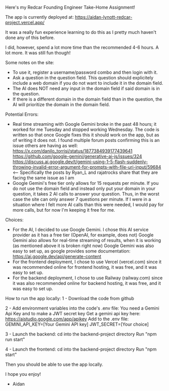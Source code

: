 Here's my Redcar Founding Engineer Take-Home Assignment! 

The app is currently deployed at: https://aidan-lynott-redcar-project.vercel.app/

It was a really fun experience learning to do this as I pretty much haven't done any of this before. 

I did, however, spend a lot more time than the recommended 4-6 hours. A lot more. It was still fun though!

Some notes on the site:
- To use it, register a username/password combo and then login with it.
- Ask a question in the question field. This question should explicitely include a web domain if you do not want to include it in the domain field.
- The AI does NOT need any input in the domain field if said domain is in the question.
- If there is a different domain in the domain field than in the question, the AI will prioritize the domain in the domain field.

Potential Errors:
- Real time streaming with Google Gemini broke in the past 48 hours; it worked for me Tuesday and stopped working Wednesday.
The code is written so that once Google fixes this it should work on the app, but as of writing it does not.
I found multiple forum posts confirming this is an issue others are having as well:
https://x.com/danilo_torrisi/status/1877384939177439641
https://github.com/google-gemini/generative-ai-js/issues/324
https://discuss.ai.google.dev/t/gemini-using-1-5-flash-suddenly-throwing-invalid-error-argument-for-prompts-with-file-uri-input/59684 <-- Specifically the posts by Ryan_L and rajatrocks share that they are facing the same issue as I am
- Google Gemini's free tier only allows for 15 requests per minute.
If you do not use the domain field and instead only put your domain in your question, it takes 2 AI calls to answer your question.
Thus, in the worst case the site can only answer 7 questions per minute.
If I were in a situation where I felt more AI calls than this were needed, I would pay for more calls, but for now I'm keeping it free for me.

Choices:
- For the AI, I decided to use Google Gemini. I chose this AI service provider as it has a free tier (OpenAI, for example, does not)
Google Gemini also allows for real-time streaming of results, when it is working (as mentioned above it is broken right now)
Google Gemini was also easy to set up, as google provides some documentation: https://ai.google.dev/api/generate-content
- For the frontend deployment, I chose to use Vercel (vercel.com) since it was recommended online for frontend hosting, it was free, and it was easy to set up.
- For the backend deployment, I chose to use Railway (railway.com) since it was also recommended online for backend hosting, it was free, and it was easy to set up.

How to run the app locally:
1 - Download the code from github
  
2 - Add environment variables into the code's .env file:
You need a Gemini Api Key and to make a JWT secret key
Get a gemini api key here: https://aistudio.google.com/app/apikey
Add to the .env file:
GEMINI_API_KEY=[Your Gemini API key]
JWT_SECRET=[Your choice]

3 - Launch the backend:
cd into the backend-project directory
Run "npm run start"

4 - Launch the frontend:
cd into the backend-project directory
Run "npm start"

Then you should be able to use the app locally.

I hope you enjoy!

- Aidan

